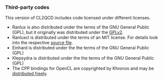 ### Third-party codes

This version of CL2QCD includes code licensed under different licenses.

* Ranlux is also distributed under the terms of the GNU General Public (GPL), but it originally was distributed under the [GPLv2](../ranlux/COPYING).
* Ranluxcl is distributed under the terms of an MIT license. For details look into the respective [source file](../ranluxcl/ranluxcl.cl).
* Einhard is distributed under the the terms of the GNU General Public (GPL)
* Klepsydra is distributed under the the terms of the GNU General Public (GPL)
* The CPP bindings for OpenCL are copyrighted by Khronos and may be [distributed freely](../hacks/cl_hpp/CL/cl.hpp).

